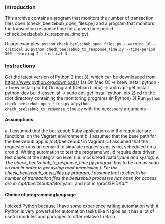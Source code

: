 ### Introduction

This archive contains a program that monitors the number of transaction 
files open (check_beelzebub_open_files.py) and a program that monitors 
the transaction response time for a given time period 
(check_beelzebub_tx_response_time.py). 

Usage examples:
`python check_beelzebub_open_files.py --warning 10 --critical 20`
`python check_beelzebub_tx_response_time.py --time-period 300 --warning 2 --critical 3`

### Instructions
 Get the latest version of Python 2 (not 3), which can be downloaded from 
 https://www.python.org/downloads/
  1a) On Mac OS
  -> brew install python
  -> brew install pip
  1b) On Vagrant (Debian Linux)
  -> sudo apt-get install python-dev build-essential
  -> sudo apt-get install python-pip
  2) cd to the root directory containing the monitoring programs (in Python)
  3) Run  `python check_beelzebub_open_files.py` or 
  `python check_beelzebub_tx_response_time.py` with the necessary arguments
  
#### Assumptions
  a. I assumed that the beelzebub Ruby application and the requester are 
  functional on the Vagrant environment
  b. I assumed that the base path for the beelzebub app is /opt/beelzebub/ in Vagrant
  c. I assumed that the requester runs on demand to simulate requests 
  and is not scheduled on a cron
  d. Writing automation to test the programs would require data driven test 
  cases at the integration level (i.e. mock/read /data/*.yaml and syslog)
  e. The check_beelzebub_tx_response_time.py program has to be run as sudo 
  su root in order to get syslog read permission
  f. For the check_beelzebub_open_files.py program, I assume that to check 
  the number of transaction files the beelzebub processes has open for access 
  are in /opt/beelzebub/data/*.yaml, and not in /proc/$PID/fd/*

#### Choice of programming language
  I picked Python because I have some experience writing automation with it. 
  Python is very powerful for automation tasks like Nagios as it has a lot 
  of useful modules and packages to offer relative to Bash.
